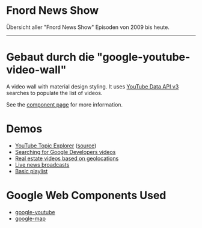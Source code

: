 Fnord News Show
===
Übersicht aller "Fnord News Show" Episoden von 2009 bis heute.

---
Gebaut durch die "google-youtube-video-wall"
====
A video wall with material design styling. It uses [YouTube Data API v3](https://developers.google.com/youtube/v3/)
searches to populate the list of videos.

See the [component page](http://googlewebcomponents.github.io/google-youtube-video-wall) for more information.

Demos
===
- [YouTube Topic Explorer](http://jeffposnick.github.io/youtube-topic-explorer/) ([source](https://github.com/jeffposnick/youtube-topic-explorer))
- [Searching for Google Developers videos](http://googlewebcomponents.github.io/google-youtube-video-wall/components/google-youtube-video-wall/demo.html)
- [Real estate videos based on geolocations](http://googlewebcomponents.github.io/google-youtube-video-wall/components/google-youtube-video-wall/demo_map.html)
- [Live news broadcasts](http://googlewebcomponents.github.io/google-youtube-video-wall/components/google-youtube-video-wall/demo_live_news.html)
- [Basic playlist](http://googlewebcomponents.github.io/google-youtube-video-wall/components/google-youtube-video-wall/demo_playlist.html)

Google Web Components Used
===
- [google-youtube](https://github.com/GoogleWebComponents/google-youtube)
- [google-map](https://github.com/GoogleWebComponents/google-map)
